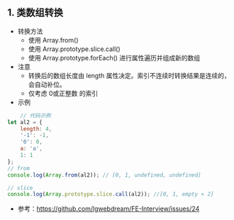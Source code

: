 <!--
 * @Author: monai
 * @Date: 2021-09-06 11:45:56
 * @LastEditors: monai
 * @LastEditTime: 2021-09-06 11:52:58
-->
## 1. 类数组转换
- 转换方法
  * 使用 Array.from()
  * 使用 Array.prototype.slice.call()
  * 使用 Array.prototype.forEach() 进行属性遍历并组成新的数组
- 注意
  * 转换后的数组长度由 length 属性决定。索引不连续时转换结果是连续的，会自动补位。
  * 仅考虑 0或正整数 的索引
- 示例
```javascript
    // 代码示例
let al2 = {
    length: 4,
    '-1': -1,
    '0': 0,
    a: 'a',
    1: 1
};
// from
console.log(Array.from(al2)); // [0, 1, undefined, undefined]

// slice
console.log(Array.prototype.slice.call(al2)); //[0, 1, empty × 2]
```
- 参考：https://github.com/lgwebdream/FE-Interview/issues/24